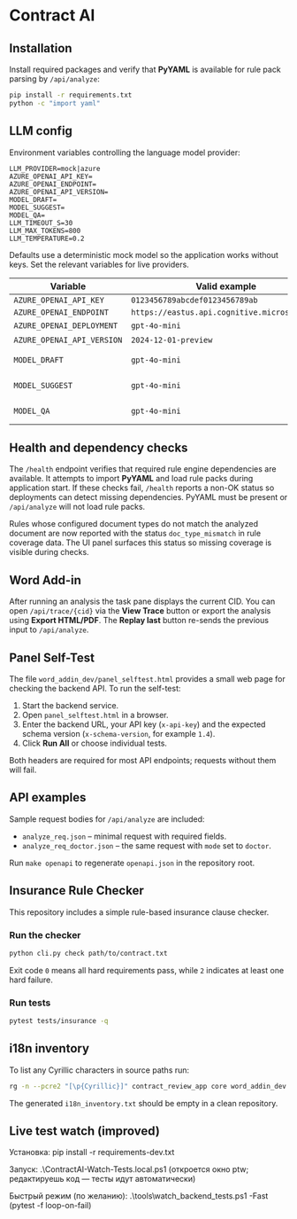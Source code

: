 # Contract AI

## Installation

Install required packages and verify that **PyYAML** is available for rule pack parsing by `/api/analyze`:

```bash
pip install -r requirements.txt
python -c "import yaml"
```

## LLM config

Environment variables controlling the language model provider:

```
LLM_PROVIDER=mock|azure
AZURE_OPENAI_API_KEY=
AZURE_OPENAI_ENDPOINT=
AZURE_OPENAI_API_VERSION=
MODEL_DRAFT=
MODEL_SUGGEST=
MODEL_QA=
LLM_TIMEOUT_S=30
LLM_MAX_TOKENS=800
LLM_TEMPERATURE=0.2
```

Defaults use a deterministic mock model so the application works without keys. Set the relevant variables for live providers.

| Variable | Valid example | Invalid example |
| --- | --- | --- |
| `AZURE_OPENAI_API_KEY` | `0123456789abcdef0123456789ab` | `changeme` |
| `AZURE_OPENAI_ENDPOINT` | `https://eastus.api.cognitive.microsoft.com` | `http://localhost` |
| `AZURE_OPENAI_DEPLOYMENT` | `gpt-4o-mini` | *(empty string)* |
| `AZURE_OPENAI_API_VERSION` | `2024-12-01-preview` | *(empty string)* |
| `MODEL_DRAFT` | `gpt-4o-mini` | *(empty string → ignored)* |
| `MODEL_SUGGEST` | `gpt-4o-mini` | *(empty string → ignored)* |
| `MODEL_QA` | `gpt-4o-mini` | *(empty string → ignored)* |

## Health and dependency checks

The `/health` endpoint verifies that required rule engine dependencies are
available. It attempts to import **PyYAML** and load rule packs during
application start. If these checks fail, `/health` reports a non-OK status
so deployments can detect missing dependencies. PyYAML must be present or
`/api/analyze` will not load rule packs.

Rules whose configured document types do not match the analyzed document are
now reported with the status `doc_type_mismatch` in rule coverage data. The
UI panel surfaces this status so missing coverage is visible during checks.

## Word Add-in

After running an analysis the task pane displays the current CID. You can open
`/api/trace/{cid}` via the **View Trace** button or export the analysis using
**Export HTML/PDF**. The **Replay last** button re-sends the previous input to
`/api/analyze`.

## Panel Self-Test

The file `word_addin_dev/panel_selftest.html` provides a small web page for
checking the backend API. To run the self-test:

1. Start the backend service.
2. Open `panel_selftest.html` in a browser.
3. Enter the backend URL, your API key (`x-api-key`) and the expected schema
   version (`x-schema-version`, for example `1.4`).
4. Click **Run All** or choose individual tests.

Both headers are required for most API endpoints; requests without them will
fail.

## API examples

Sample request bodies for `/api/analyze` are included:

- `analyze_req.json` – minimal request with required fields.
- `analyze_req_doctor.json` – the same request with `mode` set to `doctor`.

Run `make openapi` to regenerate `openapi.json` in the repository root.

## Insurance Rule Checker

This repository includes a simple rule-based insurance clause checker.

### Run the checker

```bash
python cli.py check path/to/contract.txt
```

Exit code `0` means all hard requirements pass, while `2` indicates at least one hard failure.

### Run tests

```bash
pytest tests/insurance -q
```

## i18n inventory

To list any Cyrillic characters in source paths run:

```bash
rg -n --pcre2 "[\p{Cyrillic}]" contract_review_app core word_addin_dev | tee i18n_inventory.txt
```

The generated `i18n_inventory.txt` should be empty in a clean repository.

## Live test watch (improved)

Установка: pip install -r requirements-dev.txt

Запуск: .\ContractAI-Watch-Tests.local.ps1 (откроется окно ptw; редактируешь код — тесты идут автоматически)

Быстрый режим (по желанию): .\tools\watch_backend_tests.ps1 -Fast (pytest -f loop-on-fail)
